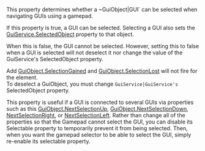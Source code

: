This property determines whether a ~GuiObject|GUI\` can be selected when navigating GUIs using a gamepad.

If this property is true, a GUI can be selected. Selecting a GUI also sets the [GuiService.SelectedObject](https://developer.roblox.com/en-us/api-reference/property/GuiService/SelectedObject) property to that object.

When this is false, the GUI cannot be selected. However, setting this to false when a GUI is selected will not deselect it nor change the value of the GuiService's SelectedObject property.

Add [GuiObject.SelectionGained](https://developer.roblox.com/en-us/api-reference/event/GuiObject/SelectionGained) and [GuiObject.SelectionLost](https://developer.roblox.com/en-us/api-reference/event/GuiObject/SelectionLost) will not fire for the element.  
To deselect a GuiObject, you must change `GuiService|GuiService's` SelectedObject property.

This property is useful if a GUI is connected to several GUIs via properties such as this [GuiObject.NextSelectionUp](https://developer.roblox.com/en-us/api-reference/property/GuiObject/NextSelectionUp), [GuiObject.NextSelectionDown](https://developer.roblox.com/en-us/api-reference/property/GuiObject/NextSelectionDown), [NextSelectionRight](https://developer.roblox.com/en-us/api-reference/class/GuiObject), or [NextSelectionLeft](https://developer.roblox.com/en-us/api-reference/class/GuiObject). Rather than change all of the properties so that the Gamepad cannot select the GUI, you can disable its Selectable property to temporarily prevent it from being selected. Then, when you want the gamepad selector to be able to select the GUI, simply re-enable its selectable property.